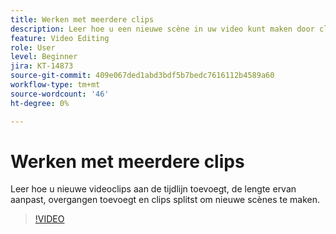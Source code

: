 ```yaml
---
title: Werken met meerdere clips
description: Leer hoe u een nieuwe scène in uw video kunt maken door clips toe te voegen aan de tijdlijn
feature: Video Editing
role: User
level: Beginner
jira: KT-14873
source-git-commit: 409e067ded1abd3bdf5b7bedc7616112b4589a60
workflow-type: tm+mt
source-wordcount: '46'
ht-degree: 0%

---
```


# Werken met meerdere clips

Leer hoe u nieuwe videoclips aan de tijdlijn toevoegt, de lengte ervan aanpast, overgangen toevoegt en clips splitst om nieuwe scènes te maken.

>[!VIDEO](https://video.tv.adobe.com/v/3427091?quality=12&learn=on&hidetitle=true)
